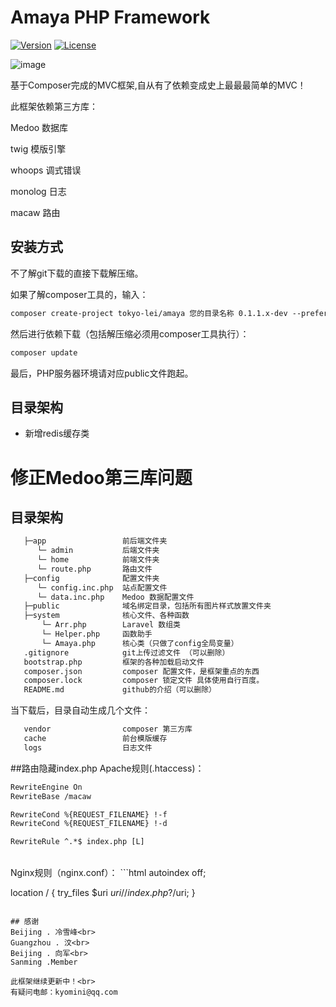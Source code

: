 # Amaya PHP Framework

<p><a href="#" target="_blank"><img src="https://img.shields.io/badge/version-0.1.1-green.svg" alt="Version" data-canonical-src="https://img.shields.io/badge/version-0.1.1-green.svg" style="max-width:100%;"></a>
<a href="http://opensource.org/licenses/MIT"><img src="https://camo.githubusercontent.com/890acbdcb87868b382af9a4b1fac507b9659d9bf/68747470733a2f2f696d672e736869656c64732e696f2f62616467652f6c6963656e73652d4d49542d626c75652e737667" alt="License" data-canonical-src="https://img.shields.io/badge/license-MIT-blue.svg" style="max-width:100%;"></a></p>


 ![image](https://github.com/Tokyo-Lei/tokyo-lei.github.io/blob/master/logo.png)
<br>

基于Composer完成的MVC框架,自从有了依赖变成史上最最最简单的MVC！

此框架依赖第三方库：

Medoo 数据库

twig 模版引擎

whoops 调式错误

monolog 日志

macaw 路由

## 安装方式

不了解git下载的直接下载解压缩。

如果了解composer工具的，输入：

```html
composer create-project tokyo-lei/amaya 您的目录名称 0.1.1.x-dev --prefer-dist
```

然后进行依赖下载（包括解压缩必须用composer工具执行）：
```html
composer update
```

最后，PHP服务器环境请对应public文件跑起。



## 目录架构
* 新增redis缓存类
# 修正Medoo第三库问题








## 目录架构
```html
   ├─app                 前后端文件夹
      └─ admin           后端文件夹
      └─ home            前端文件夹
      └─ route.php       路由文件
   ├─config              配置文件夹
      └─ config.inc.php  站点配置文件
      └─ data.inc.php    Medoo 数据配置文件
   ├─public              域名绑定目录，包括所有图片样式放置文件夹
   ├─system              核心文件、各种函数
       └─ Arr.php        Laravel 数组类
       └─ Helper.php     函数助手
       └─ Amaya.php      核心类（只做了config全局变量）
   .gitignore            git上传过滤文件 （可以删除）
   bootstrap.php         框架的各种加载启动文件
   composer.json         composer 配置文件，是框架重点的东西
   composer.lock         composer 锁定文件 具体使用自行百度。
   README.md             github的介绍（可以删除）
```
当下载后，目录自动生成几个文件：
```html
   vendor                composer 第三方库
   cache                 前台模版缓存
   logs                  日志文件
```


##路由隐藏index.php
Apache规则(.htaccess)：
```html
RewriteEngine On
RewriteBase /macaw

RewriteCond %{REQUEST_FILENAME} !-f
RewriteCond %{REQUEST_FILENAME} !-d

RewriteRule ^.*$ index.php [L]
```
<br>
Nginx规则（nginx.conf）：
```html
autoindex off;

location / {
	try_files $uri $uri/ /index.php?/$uri;
}
```

## 感谢
Beijing . 冷雪峰<br>
Guangzhou . 汶<br>
Beijing . 向军<br>
Sanming .Member 

此框架继续更新中！<br>
有疑问电邮：kyomini@qq.com


